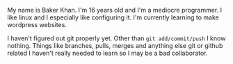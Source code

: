 My name is Baker Khan. I'm 16 years old and I'm a mediocre programmer. I like linux and I especially like configuring it.
I'm currently learning to make wordpress websites.

I haven't figured out git properly yet. Other than `git add/commit/push` I know nothing.
Things like branches, pulls, merges and anything else git or github related I haven't really needed to learn so I may be a bad collaborator.
